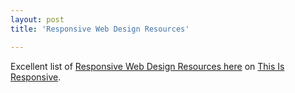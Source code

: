 ```yaml
---
layout: post
title: 'Responsive Web Design Resources'

---
```



<p>Excellent list of <a href='http://bradfrost.github.com/this-is-responsive/resources.html'>Responsive Web Design Resources here</a> on <a href="http://bradfrost.github.com/this-is-responsive/">This Is Responsive</a>.</p>
